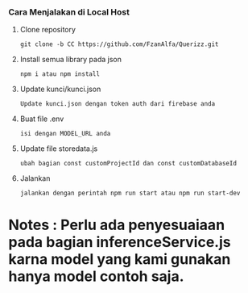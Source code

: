 

### Cara Menjalakan di Local  Host

1. Clone repository

    `git clone -b CC https://github.com/FzanAlfa/Querizz.git`

2. Install semua library pada json

    `npm i atau npm install` 

3. Update kunci/kunci.json

    `Update kunci.json dengan token auth dari firebase anda`

4. Buat file .env

    `isi dengan MODEL_URL anda`

5. Update file storedata.js

    `ubah bagian const customProjectId dan const customDatabaseId`

5. Jalankan

    `jalankan dengan perintah npm run start atau npm run start-dev`

# Notes : Perlu ada penyesuaiaan pada bagian inferenceService.js karna model yang kami gunakan hanya model contoh saja.
